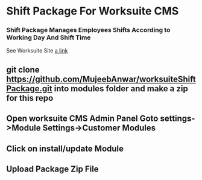 # Shift Package For Worksuite CMS
### Shift Package Manages Employees Shifts According to Working Day And Shift Time
See Worksuite Site [a link](https://demo.worksuite.biz/)
## git clone https://github.com/MujeebAnwar/worksuiteShiftPackage.git into modules folder and make a zip for this repo
## Open worksuite CMS Admin Panel Goto settings->Module Settings->Customer Modules
## Click on install/update Module
## Upload Package Zip File
